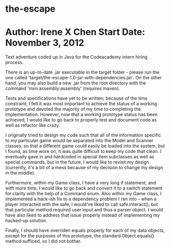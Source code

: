 the-escape
==========
Author: Irene X Chen
Start Date: November 3, 2012
==========
Text adventure coded up in Java for the Codeacademy intern hiring process.

There is an up-to-date .jar executable in the target folder - please run the one
called 'target/the-escape-1.0-jar-with-dependencies.jar'.  On the other hand, you
may also build a new .jar from the root directory with the command
'mvn assembly:assembly' (requires maven).

Tests and specifications have yet to be written; because of the time constraint,
I felt it was most important to achieve the status of a working prototype and
devoted the majority of my time to completing the implementation.  However, now
that a working prototype status has been achieved, I would like to go back to
properly test and document code as well as refactor like crazy.

I originally tried to design my code such that all of the information specific
to my particular game would be separated into the Model and Scanner classes, so
that a different game could easily be loaded into the system, but I found, as
time wore on, it was quite difficult to keep my code that clean.  I eventually
gave in and hardcoded in special item subclasses as well as special commands, but
in the future, I would like to revisit my design (currently, it's a bit of a mess
because of my decision to change my design in the middle).

Furthermore, within my Game class, I have a very long if statement, and with more
time, I would like to go back and convert it to a switch statement for clarity
with the help of a Command enum.  Also within my Game class, I implemented a
hack-ish fix to a dependency problem I ran into - when a player interacted with
the safe, I would've liked to call safe.interact(), but that particular method
required user input and thus a parser object.  I would have also liked to address
that issue properly instead of implementing my hacked-up solution.

Finally, I should have overriden equals properly for each of my data objects,
except for the purposes of this prototype, the standard Object.equals() method
sufficed, so I did not bother.